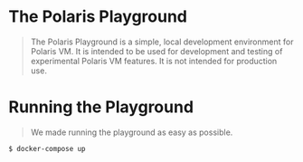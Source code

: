 # The Polaris Playground

> The Polaris Playground is a simple, local development environment for Polaris VM. It is intended to be used for development and testing of experimental Polaris VM features. It is not intended for production use.

# Running the Playground

> We made running the playground as easy as possible.

```
$ docker-compose up
```

